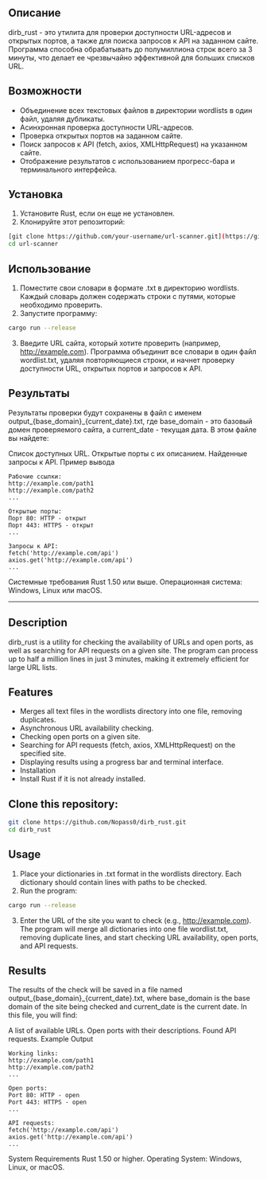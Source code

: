 ## Описание
dirb_rust - это утилита для проверки доступности URL-адресов и открытых портов, а также для поиска запросов к API на заданном сайте. Программа способна обрабатывать до полумиллиона строк всего за 3 минуты, что делает ее чрезвычайно эффективной для больших списков URL.

## Возможности
- Объединение всех текстовых файлов в директории wordlists в один файл, удаляя дубликаты.
- Асинхронная проверка доступности URL-адресов.
- Проверка открытых портов на заданном сайте.
- Поиск запросов к API (fetch, axios, XMLHttpRequest) на указанном сайте.
- Отображение результатов с использованием прогресс-бара и терминального интерфейса.
## Установка
1. Установите Rust, если он еще не установлен.
2. Клонируйте этот репозиторий:
```bash
[git clone https://github.com/your-username/url-scanner.git](https://github.com/Nopass0/dirb_rust.git)
cd url-scanner
```
## Использование
1. Поместите свои словари в формате .txt в директорию wordlists. Каждый словарь должен содержать строки с путями, которые необходимо проверить.
2. Запустите программу:
```bash
cargo run --release
```
3. Введите URL сайта, который хотите проверить (например, http://example.com).
Программа объединит все словари в один файл wordlist.txt, удаляя повторяющиеся строки, и начнет проверку доступности URL, открытых портов и запросов к API.

## Результаты
Результаты проверки будут сохранены в файл с именем output_{base_domain}_{current_date}.txt, где base_domain - это базовый домен проверяемого сайта, а current_date - текущая дата. В этом файле вы найдете:

Список доступных URL.
Открытые порты с их описанием.
Найденные запросы к API.
Пример вывода
```
Рабочие ссылки:
http://example.com/path1
http://example.com/path2
...

Открытые порты:
Порт 80: HTTP - открыт
Порт 443: HTTPS - открыт
...

Запросы к API:
fetch('http://example.com/api')
axios.get('http://example.com/api')
...
```
Системные требования
Rust 1.50 или выше.
Операционная система: Windows, Linux или macOS.

---------------------------------------------
## Description
dirb_rust is a utility for checking the availability of URLs and open ports, as well as searching for API requests on a given site. The program can process up to half a million lines in just 3 minutes, making it extremely efficient for large URL lists.

## Features
- Merges all text files in the wordlists directory into one file, removing duplicates.
- Asynchronous URL availability checking.
- Checking open ports on a given site.
- Searching for API requests (fetch, axios, XMLHttpRequest) on the specified site.
- Displaying results using a progress bar and terminal interface.
- Installation
- Install Rust if it is not already installed.
## Clone this repository:
```bash
git clone https://github.com/Nopass0/dirb_rust.git
cd dirb_rust
```
## Usage
1. Place your dictionaries in .txt format in the wordlists directory. Each dictionary should contain lines with paths to be checked.
2. Run the program:
```bash
cargo run --release
```
3. Enter the URL of the site you want to check (e.g., http://example.com).
The program will merge all dictionaries into one file wordlist.txt, removing duplicate lines, and start checking URL availability, open ports, and API requests.

## Results
The results of the check will be saved in a file named output_{base_domain}_{current_date}.txt, where base_domain is the base domain of the site being checked and current_date is the current date. In this file, you will find:

A list of available URLs.
Open ports with their descriptions.
Found API requests.
Example Output
```
Working links:
http://example.com/path1
http://example.com/path2
...

Open ports:
Port 80: HTTP - open
Port 443: HTTPS - open
...

API requests:
fetch('http://example.com/api')
axios.get('http://example.com/api')
...
```
System Requirements
Rust 1.50 or higher.
Operating System: Windows, Linux, or macOS.
